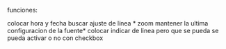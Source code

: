 funciones:

colocar hora y fecha
buscar
ajuste de línea *
zoom
mantener la ultima configuracion de la fuente*
colocar indicar de linea pero que se pueda se pueda activar o no con checkbox

